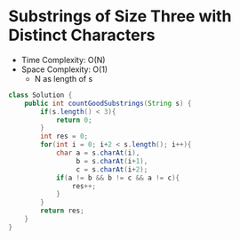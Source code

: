# Substrings of Size Three with Distinct Characters

- Time Complexity: O(N)
- Space Complexity: O(1)
  - N as length of s

```java
class Solution {
    public int countGoodSubstrings(String s) {
        if(s.length() < 3){
            return 0;
        }
        int res = 0;
        for(int i = 0; i+2 < s.length(); i++){
            char a = s.charAt(i),
                 b = s.charAt(i+1),
                 c = s.charAt(i+2);
            if(a != b && b != c && a != c){
                res++;
            }
        }
        return res;
    }
}
```
